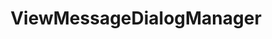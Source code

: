 ---
layout: subpage
title: ViewMessageDialogManager
permalink: /ref/winux-application-viewmanagement-viewmessagedialogmanager
---